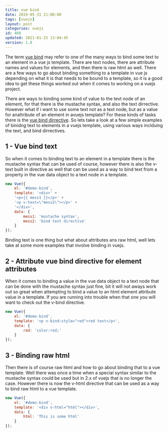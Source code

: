 ```yaml
---
title: vue bind
date: 2019-05-31 21:00:00
tags: [vuejs]
layout: post
categories: vuejs
id: 468
updated: 2021-01-25 13:04:45
version: 1.8
---
```


The term [vue bind](https://vuejs.org/v2/guide/syntax.html) may refer to one of the many ways to bind some text to an element in a vue js template. There are text nodes, there are attribute names and values for elements, and then there is raw html as well. There are a few ways to go about binding something to a template in vue js depending on what it is that needs to be bound to a template, so it is a good idea to get these things worked out when it comes to working on a vuejs project.

There are ways to binding some kind of value to the text node of an element, for that there is the mustache syntax, and also the text dirrective. However what if i want to use some text not as a text node, but as a value for anattribute of an element in avuejs template? For these kinds of tasks there is the [vue bind dirrective](https://vuejs.org/v2/guide/syntax.html#v-bind-Shorthand). So lets take a look at a few simple examples of binidng text to elements in a vuejs template, using various ways inclduing the text, and bind dirrectives.

<!-- more -->

## 1 - Vue bind text

So when it comes to binding text to an element in a template there is the mustache syntax that can be used of course, however there is also the v-text built in directive as well that can be used as a way to bind text from a property in the vue data object to a text node in a template.

```js
new Vue({
    el: '#demo-bind',
    template: '<div>' +
    '<p>{{ mess1 }}</p>' +
    '<p v-text=\"mess2\"></p>' +
    '</div>',
    data: {
        mess1: 'mustache syntax',
        mess2: 'bind text directive'
    }
});
```

Binding text is one thing but what about attributes ans raw html, well lets take at some more examples that involve binding in vuejs.

## 2 - Attribute vue bind directive for element attributes

When it comes to binding a value in the vue data object to a text node that can be done with the mustache syntax just fine, bit it will not aways work out so great when attempting to bind a value to an html element attribute value in a template. If you are running into trouble when that one you will want to check out the v-bind directive.

```js
new Vue({
    el: '#demo-bind',
    template: '<p v-bind:style="red">red text</p>',
    data: {
        red: 'color:red;'
    }
});
```

## 3 - Binding raw html

Then there is of course raw html and how to go about binding that to a vue template. Well there was once a time when a special syntax similar to the mustache syntax could be used but in 2.x of vuejs that is no longer the case. However there is now the v-html directive that can be used as a way to bind raw html to a vue template.

```js
new Vue({
    el: '#demo-bind',
    template: '<div v-html="html"></div>',
    data: {
        html: 'This is some html'
    }
});
```